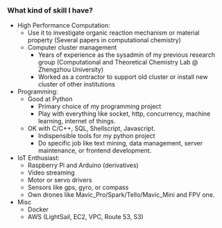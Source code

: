 ### What kind of skill I have?
* High Performance Computation: 
  * Use it to investigate organic reaction mechanism or material property (Several papers in computational chemistry)
  * Computer cluster management 
    * Years of experience as the sysadmin of my previous research group (Computational and Theoretical Chemistry Lab @ Zhengzhou University)
    * Worked as a contractor to support old cluster or install new cluster of other institutions
* Programming:
  * Good at Python 
    * Primary choice of my programming project
    * Play with everything like socket, http, concurrency, machine learning, internet of things.
  * OK with C/C++, SQL, Shellscript, Javascript.
    * Indispensible tools for my python project
    * Do specific job like text mining, data management, server maintenance, or frontend development.
* IoT Enthusiast:
  * Raspberry Pi and Arduino (derivatives)
  * Video streaming
  * Motor or servo drivers
  * Sensors like gps, gyro, or compass
  * Own drones like Mavic_Pro/Spark/Tello/Mavic_Mini and FPV one. 
* Misc
  * Docker
  * AWS (LightSail, EC2, VPC, Route 53, S3)
